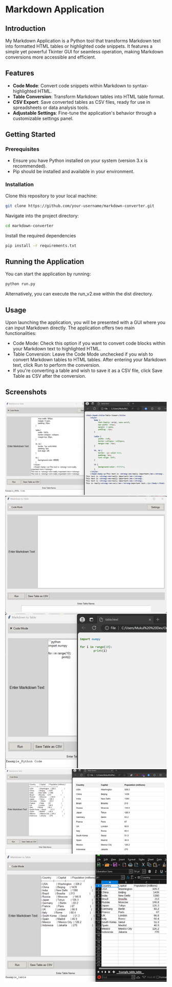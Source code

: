 # Markdown Application

## Introduction
My Markdown Application is a Python tool that transforms Markdown text into formatted HTML tables or highlighted code snippets. It features a simple yet powerful Tkinter GUI for seamless operation, making Markdown conversions more accessible and efficient.

## Features
- **Code Mode**: Convert code snippets within Markdown to syntax-highlighted HTML.
- **Table Conversion**: Transform Markdown tables into HTML table format.
- **CSV Export**: Save converted tables as CSV files, ready for use in spreadsheets or data analysis tools.
- **Adjustable Settings**: Fine-tune the application's behavior through a customizable settings panel.

## Getting Started

### Prerequisites
- Ensure you have Python installed on your system (version 3.x is recommended).
- Pip should be installed and available in your environment.

### Installation
Clone this repository to your local machine:
```bash
git clone https://github.com/your-username/markdown-converter.git
```

Navigate into the project directory:
```bash
cd markdown-converter
```

Install the required dependencies
```bash
pip install -r requirements.txt
```

## Running the Application
You can start the application by running:
```bash
python run.py
```

Alternatively, you can execute the run_v2.exe within the dist directory.

## Usage
Upon launching the application, you will be presented with a GUI where you can input Markdown directly. The application offers two main functionalities:

- Code Mode: Check this option if you want to convert code blocks within your Markdown text to highlighted HTML.
- Table Conversion: Leave the Code Mode unchecked if you wish to convert Markdown tables to HTML tables.
After entering your Markdown text, click Run to perform the conversion.
- If you're converting a table and wish to save it as a CSV file, click Save Table as CSV after the conversion.

## Screenshots

![Markdown HTML](/screenshots/MarkdownHTML.png "Markdown HTML")
![Markdown Opening](screenshots/MarkdownOpening.png "Markdown Opening")
![Markdown Python](screenshots/MarkdownPython.png "Markdown Python")
![Markdown to Table](screenshots/MarkdowntoTable.png "Markdown to Table")
![TabletoCSV](screenshots/TabletoCSV.png "TabletoCSV")
